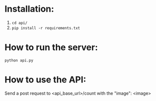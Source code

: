 # Installation:

1.  `cd api/`
2.  `pip install -r requirements.txt`

# How to run the server:

`python api.py`

# How to use the API:

Send a post request to <api_base_url>/count with the "image": \<image>